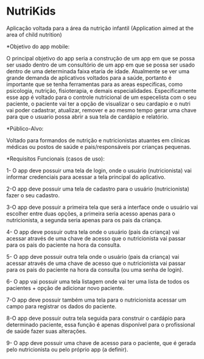 # NutriKids
Aplicação voltada para a área da nutrição infantil (Application aimed at the area of child nutrition)

*Objetivo do app mobile:

O principal objetivo do app seria a construção de um app em que se possa ser usado dentro de um consultório de um app em que 
se possa ser usado dentro de uma determinada faixa etaria de idade. Atualmente se ver uma grande demanda de aplicativos voltados
para a saúde, portanto é importante que se tenha ferramentas para as areas especificas, como psicologia, nutrição, fisioterapia,
e demais especialidades. Especificamente esse app é voltado para o controle nutricional de um especelista com o seu paciente, o 
paciente vai ter a opção de visualizar o seu cardapio e o nutri vai poder cadastrar, atualizar, remover e ao mesmo tempo gerar
uma chave para que o usuario possa abrir a sua tela de cardápio e relatório.

*Público-Alvo:

Voltado para formandos de nutrição e nutricionistas atuantes em clinicas médicas ou postos de saúde e pais/responsáveis por 
crianças pequenas.

*Requisitos Funcionais (casos de uso):

1- O app deve possuir uma tela de login, onde o usuário (nutricionista) vai informar credenciais para acessar a tela 
principal do aplicativo.

2-O app deve possuir uma tela de cadastro para o usuário (nutricionista) fazer o seu cadastro.

3-O app deve possuir a primeira tela que será a interface onde o usuário vai escolher entre duas opções, a primeira seria 
acesso apenas para o nutricionista, a segunda seria apenas para os pais da criança.

4- O app deve possuir outra tela onde o usuário (pais da criança) vai acessar através de uma chave de acesso que o 
nutricionista vai passar para os pais do paciente na hora da consulta.

5- O app deve possuir outra tela onde o usuário (pais da criança) vai acessar através de uma chave de acesso que o
nutricionista vai passar para os pais do paciente na hora da consulta (ou uma senha de login).

6- O app vai possuir uma tela listagem onde vai ter uma lista de todos os pacientes + opção de adicionar novo paciente.

7-O app deve possuir também uma tela para o nutricionista acessar um campo para registrar os dados do paciente. 

8-O app deve possuir outra tela seguida para construir o cardápio para determinado paciente, essa função é apenas 
disponível para o profissional de saúde fazer suas alterações.

9- O app deve possuir uma chave de acesso para o paciente, que é gerada pelo nutricionista ou pelo próprio app (a definir).
 
 




 

